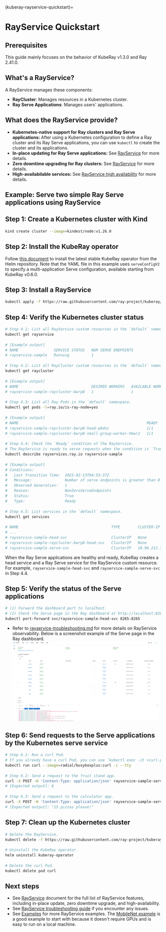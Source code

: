 (kuberay-rayservice-quickstart)=

# RayService Quickstart

## Prerequisites

This guide mainly focuses on the behavior of KubeRay v1.3.0 and Ray 2.41.0.

## What's a RayService?

A RayService manages these components:

* **RayCluster**: Manages resources in a Kubernetes cluster.
* **Ray Serve Applications**: Manages users' applications.

## What does the RayService provide?

* **Kubernetes-native support for Ray clusters and Ray Serve applications:** After using a Kubernetes configuration to define a Ray cluster and its Ray Serve applications, you can use `kubectl` to create the cluster and its applications.
* **In-place updating for Ray Serve applications:** See [RayService](kuberay-rayservice) for more details.
* **Zero downtime upgrading for Ray clusters:** See [RayService](kuberay-rayservice) for more details.
* **High-availabilable services:** See [RayService high availability](kuberay-rayservice-ha) for more details.

## Example: Serve two simple Ray Serve applications using RayService

## Step 1: Create a Kubernetes cluster with Kind

```sh
kind create cluster --image=kindest/node:v1.26.0
```

## Step 2: Install the KubeRay operator

Follow [this document](kuberay-operator-deploy) to install the latest stable KubeRay operator from the Helm repository.
Note that the YAML file in this example uses `serveConfigV2` to specify a multi-application Serve configuration, available starting from KubeRay v0.6.0.

## Step 3: Install a RayService

```sh
kubectl apply -f https://raw.githubusercontent.com/ray-project/kuberay/v1.3.0/ray-operator/config/samples/ray-service.sample.yaml
```

## Step 4: Verify the Kubernetes cluster status

```sh
# Step 4.1: List all RayService custom resources in the `default` namespace.
kubectl get rayservice

# [Example output]
# NAME                SERVICE STATUS   NUM SERVE ENDPOINTS
# rayservice-sample   Running          1

# Step 4.2: List all RayCluster custom resources in the `default` namespace.
kubectl get raycluster

# [Example output]
# NAME                                 DESIRED WORKERS   AVAILABLE WORKERS   CPUS    MEMORY   GPUS   STATUS   AGE
# rayservice-sample-raycluster-bwrp8   1                 1                   2500m   4Gi      0      ready    83s

# Step 4.3: List all Ray Pods in the `default` namespace.
kubectl get pods -l=ray.io/is-ray-node=yes

# [Example output]
# NAME                                                          READY   STATUS    RESTARTS   AGE
# rayservice-sample-raycluster-bwrp8-head-p8dnc                 1/1     Running   0          105s
# rayservice-sample-raycluster-bwrp8-small-group-worker-hbwr2   1/1     Running   0          105s

# Step 4.4: Check the `Ready` condition of the RayService.
# The RayService is ready to serve requests when the condition is `True`.
kubectl describe rayservices.ray.io rayservice-sample

# [Example output]
# Conditions:
#   Last Transition Time:  2025-02-13T04:55:37Z
#   Message:               Number of serve endpoints is greater than 0
#   Observed Generation:   1
#   Reason:                NonZeroServeEndpoints
#   Status:                True
#   Type:                  Ready

# Step 4.5: List services in the `default` namespace.
kubectl get services

# NAME                                          TYPE        CLUSTER-IP      EXTERNAL-IP   PORT(S)                                                   AGE
# ...
# rayservice-sample-head-svc                    ClusterIP   None           <none>        10001/TCP,8265/TCP,6379/TCP,8080/TCP,8000/TCP   77s
# rayservice-sample-raycluster-bwrp8-head-svc   ClusterIP   None           <none>        10001/TCP,8265/TCP,6379/TCP,8080/TCP,8000/TCP   2m16s
# rayservice-sample-serve-svc                   ClusterIP   10.96.212.79   <none>        8000/TCP                                        77s
```

When the Ray Serve applications are healthy and ready, KubeRay creates a head service and a Ray Serve service for the RayService custom resource. For example, `rayservice-sample-head-svc` and `rayservice-sample-serve-svc` in Step 4.4.

## Step 5: Verify the status of the Serve applications

```sh
# (1) Forward the dashboard port to localhost.
# (2) Check the Serve page in the Ray dashboard at http://localhost:8265/#/serve.
kubectl port-forward svc/rayservice-sample-head-svc 8265:8265
```

* Refer to [rayservice-troubleshooting.md](kuberay-raysvc-troubleshoot) for more details on RayService observability.
Below is a screenshot example of the Serve page in the Ray dashboard.
  ![Ray Serve Dashboard](../images/dashboard_serve.png)

## Step 6: Send requests to the Serve applications by the Kubernetes serve service

```sh
# Step 6.1: Run a curl Pod.
# If you already have a curl Pod, you can use `kubectl exec -it <curl-pod> -- sh` to access the Pod.
kubectl run curl --image=radial/busyboxplus:curl -i --tty

# Step 6.2: Send a request to the fruit stand app.
curl -X POST -H 'Content-Type: application/json' rayservice-sample-serve-svc:8000/fruit/ -d '["MANGO", 2]'
# [Expected output]: 6

# Step 6.3: Send a request to the calculator app.
curl -X POST -H 'Content-Type: application/json' rayservice-sample-serve-svc:8000/calc/ -d '["MUL", 3]'
# [Expected output]: "15 pizzas please!"
```

## Step 7: Clean up the Kubernetes cluster

```sh
# Delete the RayService.
kubectl delete -f https://raw.githubusercontent.com/ray-project/kuberay/v1.3.0/ray-operator/config/samples/ray-service.sample.yaml

# Uninstall the KubeRay operator.
helm uninstall kuberay-operator

# Delete the curl Pod.
kubectl delete pod curl
```

## Next steps

* See [RayService](kuberay-rayservice) document for the full list of RayService features, including in-place update, zero downtime upgrade, and high-availability.
* See [RayService troubleshooting guide](kuberay-raysvc-troubleshoot) if you encounter any issues.
* See [Examples](kuberay-examples) for more RayService examples.
The [MobileNet example](kuberay-mobilenet-rayservice-example) is a good example to start with because it doesn't require GPUs and is easy to run on a local machine.
